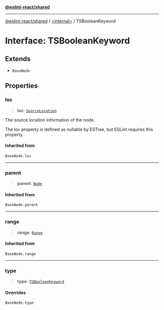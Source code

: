 [**@eslint-react/shared**](../../README.md)

***

[@eslint-react/shared](../../README.md) / [\<internal\>](../README.md) / TSBooleanKeyword

# Interface: TSBooleanKeyword

## Extends

- `BaseNode`

## Properties

### loc

> **loc**: [`SourceLocation`](SourceLocation.md)

The source location information of the node.

The loc property is defined as nullable by ESTree, but ESLint requires this property.

#### Inherited from

`BaseNode.loc`

***

### parent

> **parent**: [`Node`](../type-aliases/Node.md)

#### Inherited from

`BaseNode.parent`

***

### range

> **range**: [`Range`](../type-aliases/Range.md)

#### Inherited from

`BaseNode.range`

***

### type

> **type**: [`TSBooleanKeyword`](../README.md#tsbooleankeyword)

#### Overrides

`BaseNode.type`
